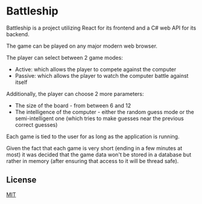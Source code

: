 # Battleship

Battleship is a project utilizing React for its frontend and a C# web API for its backend.

The game can be played on any major modern web browser.

The player can select between 2 game modes:
- Active: which allows the player to compete against the computer
- Passive: which allows the player to watch the computer battle against itself

Additionally, the player can choose 2 more parameters:
- The size of the board - from between 6 and 12
- The intelligence of the computer - either the random guess mode or the semi-intelligent one (which tries to make guesses near the previous correct guesses)

Each game is tied to the user for as long as the application is running.

Given the fact that each game is very short (ending in a few minutes at most) it was decided that the game data won't be stored in a database but rather in memory (after ensuring that access to it will be thread safe). 
## License

[MIT](https://choosealicense.com/licenses/mit/)
